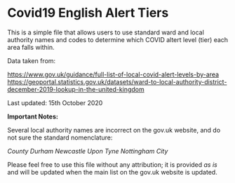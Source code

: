 # Covid19 English Alert Tiers

This is a simple file that allows users to use standard ward and local authority names and codes to determine which COVID altert level (tier) each area falls within.

Data taken from:

https://www.gov.uk/guidance/full-list-of-local-covid-alert-levels-by-area
https://geoportal.statistics.gov.uk/datasets/ward-to-local-authority-district-december-2019-lookup-in-the-united-kingdom

Last updated: 15th October 2020

**Important Notes:**

Several local authority names are incorrect on the gov.uk website, and do not sure the standard nomenclature:

*County Durham
Newcastle Upon Tyne
Nottingham City*

Please feel free to use this file without any attribution; it is provided *as is* and will be updated when the main list on the gov.uk website is updated. 
